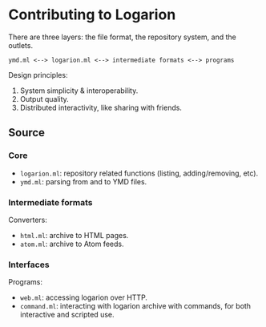 # Contributing to Logarion

There are three layers: the file format, the repository system, and the outlets.

    ymd.ml <--> logarion.ml <--> intermediate formats <--> programs

Design principles:

1. System simplicity & interoperability.
2. Output quality.
3. Distributed interactivity, like sharing with friends.

## Source

### Core

- `logarion.ml`: repository related functions (listing, adding/removing, etc).
- `ymd.ml`: parsing from and to YMD files.

### Intermediate formats

Converters:

- `html.ml`: archive to HTML pages.
- `atom.ml`: archive to Atom feeds.

### Interfaces

Programs:

- `web.ml`: accessing logarion over HTTP.
- `command.ml`: interacting with logarion archive with commands, for both interactive and scripted use.
